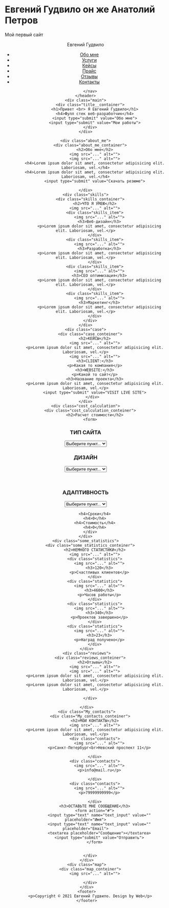 # Евгений Гудвило он же Анатолий Петров
Мой первый сайт
<!DOCTYPE html>
<html lang="en">
<head>
	<meta charset="UTF-8">
	<meta name="description" content="Это моя первая страница.">
	<meta name="author" content="Evgenii">
	<meta name="robots" content="all">
	<meta property="og:title" content="Это моя первая страница.">
	<title>Евгений Гудвило - Вэб-разработчик</title>
</head>
<body>
	<header>
		<nav>
			<div class="logo">Евгений Гудвило</div>
			<div class="menu">
				<ul>
					<li><a href="#">Обо мне</a></li>
                    <li><a href="#">Услуги</a></li>
                    <li><a href="#">Кейсы</a></li>
                    <li><a href="#">Прайс</a></li>
                    <li><a href="#">Отзывы</a></li>
                    <li><a href="#">Контакты</a></li>
				</ul>
			</div>

		</nav>
	</header>
	<div class="main">
        <div class="title__container">
            <h1>Привет <br> Я Евгений Гудвило</h1>
            <h4>Фулл стек веб-разработчик</h4>
            <input type="submit" value="Обо мне">
            <input type="submit" value="Мои работы">
        </div>
    </div>
    
    <div class="about_me">
        <div class="about_me_container">
            <h2>Обо мне</h2>
            <img src="..." alt="">
            <img src="..." alt="">
            <h4>Lorem ipsum dolor sit amet, consectetur adipisicing elit. Laboriosam, vel.</h4>
            <h4>Lorem ipsum dolor sit amet, consectetur adipisicing elit. Laboriosam, vel.</h4>
            <input type="submit" value="Скачать резюме">

    </div>
    <div class="skills">
        <div class="skills_container">
            <h2>ЧТО Я УМЕЮ</h2>
            <img src="..." alt="">
            <div class="skills_item">
                <img src="..." alt="">
                <h3>Веб-дизайн</h3>
                <p>Lorem ipsum dolor sit amet, consectetur adipisicing elit. Laboriosam, vel.</p>
            </div>
            <div class="skills_item">
                <img src="..." alt="">
                <h3>Разработка</h3>
                <p>Lorem ipsum dolor sit amet, consectetur adipisicing elit. Laboriosam, vel.</p>
            </div>
            <div class="skills_item">
                <img src="..." alt="">
                <h3>СЕО оптимизация</h3>
                <p>Lorem ipsum dolor sit amet, consectetur adipisicing elit. Laboriosam, vel.</p>
            </div>
            <div class="skills_item">
                <img src="..." alt="">
                <h3>Маркетинг</h3>
                <p>Lorem ipsum dolor sit amet, consectetur adipisicing elit. Laboriosam, vel.</p>
            </div>
        </div>
    </div>
    <div class="case">
    	<div class="case_conteiner">
    		<h2>КЕЙСЫ</h2>
    		<img src="..." alt="">
    		<p>Lorem ipsum dolor sit amet, consectetur adipisicing elit. Laboriosam, vel.</p>
    		<img src="..." alt="">
    		<h3>CLIENT:</h3>
    		<p>Какая то компания</p>
    		<h3>WEBSITE:</h3>
    		<p>Какой то сайт</p>
    		<h3>Название проекта</h3>
    		<p>Lorem ipsum dolor sit amet, consectetur adipisicing elit. Laboriosam, vel.</p>
    		<input type="submit" value="VISIT LIVE SITE">
          </div>
    </div>
    <div class="cost_calculation">
    	<div class="cost_calculation_conteiner">
    		<h2>Расчет стоимости</h2>
    	<form>
  <label for="site-type"><h3>ТИП САЙТА</h3></label>
  <select name="cite" id="site-type">
    <option value="">Выберите пункт...</option>
  </select>
        </form>
     <form>
  <label for="design"><h3>ДИЗАЙН</h3></label>
  <select name="design" id="design">
    <option value="">Выберите пункт...</option>
  </select>
        </form>  
    <form>
  <label for="adaptability"><h3>АДАПТИВНОСТЬ</h3></label>
  <select name="adaptability" id="adaptability">
    <option value="">Выберите пункт...</option>
  </select>
        </form>
    		
    		<h4>Сроки</h4>
    		<h4>0</h4>
    		<h4>Стоимость</h4>
    		<h4>0</h4>
    	</div>
    </div>
    <div class="some_statistics">
    	<div class="some_statistics_conteiner">
    		<h2>НЕМНОГО СТАТИСТИКИ</h2>
    		<img src="..." alt="">
    		<div class="statistics">
                <img src="..." alt="">
                <h3>120</h3>
                <p>Счастливых клиентов</p>
            </div>
            <div class="statistics">
                <img src="..." alt="">
                <h3>4600</h3>
                <p>Часов работы</p>
            </div>
            <div class="statistics">
                <img src="..." alt="">
                <h3>340</h3>
                <p>Проектов завершено</p>
            </div>
            <div class="statistics">
                <img src="..." alt="">
                <h3>23</h3>
                <p>Наград получено</p>
            </div>
     </div>
     <div class="reviews">
     	<div class="reviews_conteiner">
     		<h2>Отзывы</h2>
     		<img src="..." alt="">
     		<img src="..." alt="">
     		<p>Lorem ipsum dolor sit amet, consectetur adipisicing elit. Laboriosam, vel.</p>
     		<p>Lorem ipsum dolor sit amet, consectetur adipisicing elit. Laboriosam, vel.</p>

     	</div>

     </div>
     <div class="My_contacts">
     	<div class="My_contacts_conteiner">
     		<h2>МОИ КОНТАКТЫ</h2>
     		<img src="..." alt="">
     		<p>Lorem ipsum dolor sit amet, consectetur adipisicing elit. Laboriosam, vel.</p>
     		<div class="contacts">
     			<img src="..." alt="">
     			<p>Санкт-Петербург<br>Невский проспект 11</p>
     			
     		</div>
     		<div class="contacts">
     			<img src="..." alt="">
     			<p>info@mail.ru</p>
     			
     		</div>
     		<div class="contacts">
     			<img src="..." alt="">
     			<p>79999999999</p>
     			
     		</div>
     		<h3>ОСТАВЬТЕ МНЕ СООБЩЕНИЕ</h3>
     		<form action="#">
     			<input type="text" name="text_input" value="" placeholder="Имя">
     			<input type="text" name="text_input" value="" placeholder="Email">
     			<textarea placeholder="Сообщение"></textarea>
     			<input type="submit" value="Отправить">
     		</form>
     		

     	</div>
     </div>
     <div class="map">
     	<div class="map_conteiner">
     		<img src="..." alt="">
     		
     	</div>
     </div>
     <footer>
     	<p>Copyright © 2021 Евгений Гудвило. Design by Web</p>
     </footer>

</body>
</html>
